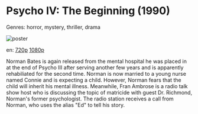 # Psycho IV: The Beginning (1990)

Genres: horror, mystery, thriller, drama

![poster](http://image.tmdb.org/t/p/w500/hT58boMATgki1nzRNrUlKXMONVp.jpg)

en:
  [720p](magnet:?xt=urn:btih:AF137074B6212CF4A064AE124688FCACCEBE9BC6&tr=udp://glotorrents.pw:6969/announce&tr=udp://tracker.opentrackr.org:1337/announce&tr=udp://torrent.gresille.org:80/announce&tr=udp://tracker.openbittorrent.com:80&tr=udp://tracker.coppersurfer.tk:6969&tr=udp://tracker.leechers-paradise.org:6969&tr=udp://p4p.arenabg.ch:1337&tr=udp://tracker.internetwarriors.net:1337)
  [1080p](magnet:?xt=urn:btih:6D1FA1DA93EEDEDF7A0BF4AAEC6262CFDFBB060B&tr=udp://glotorrents.pw:6969/announce&tr=udp://tracker.opentrackr.org:1337/announce&tr=udp://torrent.gresille.org:80/announce&tr=udp://tracker.openbittorrent.com:80&tr=udp://tracker.coppersurfer.tk:6969&tr=udp://tracker.leechers-paradise.org:6969&tr=udp://p4p.arenabg.ch:1337&tr=udp://tracker.internetwarriors.net:1337)
  


Norman Bates is again released from the mental hospital he was placed in at the end of Psycho III after serving another few years and is apparently rehabiliated for the second time. Norman is now married to a young nurse named Connie and is expecting a child. However, Norman fears that the child will inherit his mental illness. Meanwhile, Fran Ambrose is a radio talk show host who is discussing the topic of matricide with guest Dr. Richmond, Norman's former psychologist. The radio station receives a call from Norman, who uses the alias "Ed" to tell his story.